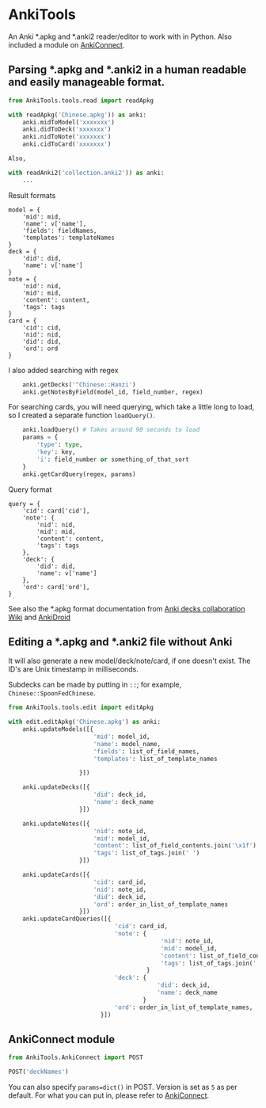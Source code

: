 # AnkiTools

An Anki \*.apkg and \*.anki2 reader/editor to work with in Python. Also included a module on [AnkiConnect](https://github.com/FooSoft/anki-connect).

## Parsing \*.apkg and \*.anki2 in a human readable and easily manageable format.

```python
from AnkiTools.tools.read import readApkg

with readApkg('Chinese.apkg')) as anki:
    anki.midToModel('xxxxxxx')
    anki.didToDeck('xxxxxxx')
    anki.nidToNote('xxxxxxx')
    anki.cidToCard('xxxxxxx')

Also,

with readAnki2('collection.anki2')) as anki:
    ...
```

Result formats
```
model = {
    'mid': mid,
    'name': v['name'],
    'fields': fieldNames,
    'templates': templateNames
}
deck = {
    'did': did,
    'name': v['name']
}
note = {
    'nid': nid,
    'mid': mid,
    'content': content,
    'tags': tags
}
card = {
    'cid': cid,
    'nid': nid,
    'did': did,
    'ord': ord
}
```

I also added searching with regex
```python
    anki.getDecks('^Chinese::Hanzi')
    anki.getNotesByField(model_id, field_number, regex)
```

For searching cards, you will need querying, which take a little long to load, so I created a separate function `loadQuery()`.
```python
    anki.loadQuery() # Takes around 90 seconds to load
    params = {
        'type': type,
        'key': key,
        'i': field_number or something_of_that_sort
    }
    anki.getCardQuery(regex, params)
```

Query format
```
query = {
    'cid': card['cid'],
    'note': {
        'nid': nid,
        'mid': mid,
        'content': content,
        'tags': tags
    },
    'deck': {
        'did': did,
        'name': v['name']
    },
    'ord': card['ord'],
}
```

See also the \*.apkg format documentation from [Anki decks collaboration Wiki](http://decks.wikia.com/wiki/Anki_APKG_format_documentation) and [AnkiDroid](https://github.com/ankidroid/Anki-Android/wiki/Database-Structure)

## Editing a \*.apkg and \*.anki2 file without Anki

It will also generate a new model/deck/note/card, if one doesn't exist. The ID's are Unix timestamp in milliseconds.

Subdecks can be made by putting in `::`; for example, `Chinese::SpoonFedChinese`.

```python
from AnkiTools.tools.edit import editApkg

with edit.editApkg('Chinese.apkg') as anki:
    anki.updateModels([{
                        'mid': model_id,
                        'name': model_name,
                        'fields': list_of_field_names,
                        'templates': list_of_template_names

                    }])

    anki.updateDecks([{
                        'did': deck_id,
                        'name': deck_name
                    }])

    anki.updateNotes([{
                        'nid': note_id,
                        'mid': model_id,
                        'content': list_of_field_contents.join('\x1f'),
                        'tags': list_of_tags.join(' ')
                    }])

    anki.updateCards([{
                        'cid': card_id,
                        'nid': note_id,
                        'did': deck_id,
                        'ord': order_in_list_of_template_names
                    }])
    anki.updateCardQueries([{
                              'cid': card_id,
                              'note': {
                                           'nid': note_id,
                                           'mid': model_id,
                                           'content': list_of_field_contents.join('\x1f'),
                                           'tags': list_of_tags.join(' ')
                                       }
                              'deck': {
                                          'did': deck_id,
                                          'name': deck_name
                                      }
                              'ord': order_in_list_of_template_names,
                          }])
```

## AnkiConnect module

```python
from AnkiTools.AnkiConnect import POST

POST('deckNames')
```

You can also specify `params=dict()` in POST. Version is set as `5` as per default. For what you can put in, please refer to [AnkiConnect](https://github.com/FooSoft/anki-connect).
